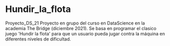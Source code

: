 # Hundir_la_flota
Proyecto_DS_21
Proyecto en grupo del curso en DataScience en la academia The Bridge (diciembre 2021).
Se basa en programar el clasico juego 'Hundir la flota' para que un usuario pueda jugar contra la máquina en diferentes niveles de dificultad.

